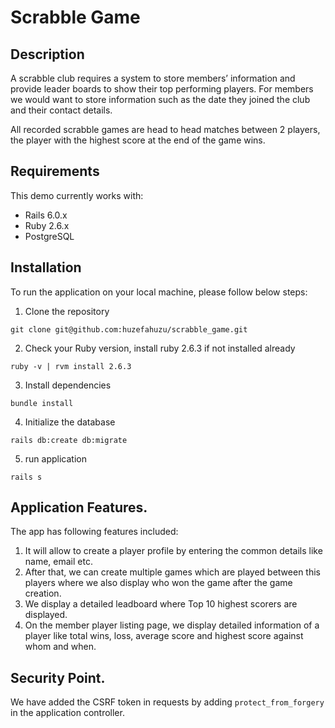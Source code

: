 # Scrabble Game

## Description

A scrabble club requires a system to store members’ information and provide leader boards to show their top performing players. For members we would want to store information such as the date they joined the club and their contact details.

All recorded scrabble games are head to head matches between 2 players, the
player with the highest score at the end of the game wins.


## Requirements

This demo currently works with:

* Rails 6.0.x
* Ruby  2.6.x
* PostgreSQL

## Installation

To run the application on your local machine, please follow below steps:

1.  Clone the repository
```
git clone git@github.com:huzefahuzu/scrabble_game.git
```
2. Check your Ruby version, install ruby 2.6.3 if not installed already
```
ruby -v | rvm install 2.6.3
```
3. Install dependencies
```
bundle install
```
4. Initialize the database
```
rails db:create db:migrate
```
5. run application
```
rails s
```

## Application Features.

The app has following features included:

1. It will allow to create a player profile by entering the common details like name, email etc.
2. After that, we can create multiple games which are played between this players where we also display who won the game after the game creation.
3. We display a detailed leadboard where Top 10 highest scorers are displayed.
4. On the member player listing page, we display detailed information of a player like total wins, loss, average score and highest score against whom and when.


## Security Point.

We have added the CSRF token in requests by adding `protect_from_forgery` in the application controller.